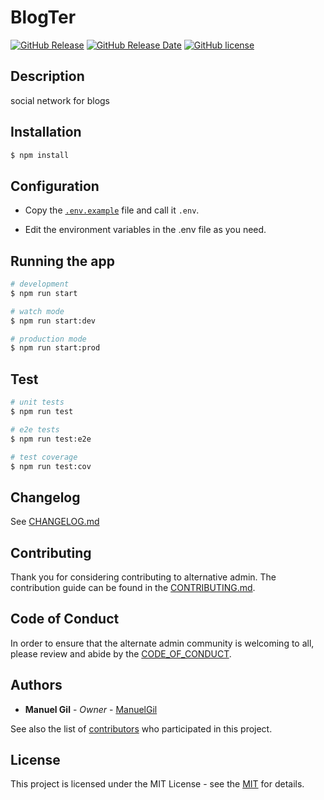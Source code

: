 # BlogTer

[![GitHub Release](https://img.shields.io/github/v/release/ManuelGil/blogter)](https://github.com/ManuelGil/blogter/releases/tag/v0.1.0)
[![GitHub Release Date](https://img.shields.io/github/release-date/ManuelGil/blogter)](https://github.com/ManuelGil/blogter/releases/tag/v0.1.0)
[![GitHub license](https://img.shields.io/github/license/ManuelGil/blogter)](./LICENSE)

## Description

social network for blogs

## Installation

```bash
$ npm install
```

## Configuration

- Copy the [`.env.example`](./.env.example) file and call it `.env`.

- Edit the environment variables in the .env file as you need.

## Running the app

```bash
# development
$ npm run start

# watch mode
$ npm run start:dev

# production mode
$ npm run start:prod
```

## Test

```bash
# unit tests
$ npm run test

# e2e tests
$ npm run test:e2e

# test coverage
$ npm run test:cov
```

## Changelog

See [CHANGELOG.md](./CHANGELOG.md)

## Contributing

Thank you for considering contributing to alternative admin. The contribution guide can be found in the [CONTRIBUTING.md](./.github/CONTRIBUTING.md).

## Code of Conduct

In order to ensure that the alternate admin community is welcoming to all, please review and abide by the [CODE_OF_CONDUCT](./.github/CODE_OF_CONDUCT.md).

## Authors

- **Manuel Gil** - _Owner_ - [ManuelGil](https://github.com/ManuelGil)

See also the list of [contributors](https://github.com/ManuelGil/blogter/contributors) who participated in this project.

## License

This project is licensed under the MIT License - see the [MIT](https://opensource.org/licenses/MIT) for details.
